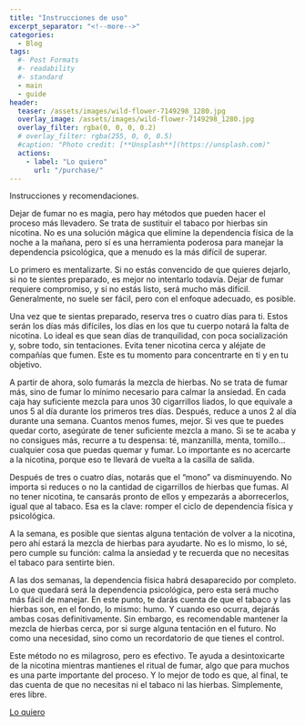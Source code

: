 ```yaml
---
title: "Instrucciones de uso"
excerpt_separator: "<!--more-->"
categories:
  - Blog
tags:
  #- Post Formats
  #- readability
  #- standard
  - main
  - guide
header:
  teaser: /assets/images/wild-flower-7149298_1280.jpg
  overlay_image: /assets/images/wild-flower-7149298_1280.jpg
  overlay_filter: rgba(0, 0, 0, 0.2)
  # overlay_filter: rgba(255, 0, 0, 0.5)
  #caption: "Photo credit: [**Unsplash**](https://unsplash.com)"
  actions:
    - label: "Lo quiero"
      url: "/purchase/"
---
```


Instrucciones y recomendaciones.

<!--more-->

Dejar de fumar no es magia, pero hay métodos que pueden hacer el proceso más llevadero. Se trata de sustituir el tabaco por hierbas sin nicotina. No es una solución mágica que elimine la dependencia física de la noche a la mañana, pero sí es una herramienta poderosa para manejar la dependencia psicológica, que a menudo es la más difícil de superar.

Lo primero es mentalizarte. Si no estás convencido de que quieres dejarlo, si no te sientes preparado, es mejor no intentarlo todavía. Dejar de fumar requiere compromiso, y si no estás listo, será mucho más difícil. Generalmente, no suele ser fácil, pero con el enfoque adecuado, es posible.

Una vez que te sientas preparado, reserva tres o cuatro días para ti. Estos serán los días más difíciles, los días en los que tu cuerpo notará la falta de nicotina. Lo ideal es que sean días de tranquilidad, con poca socialización y, sobre todo, sin tentaciones. Evita tener nicotina cerca y aléjate de compañías que fumen. Este es tu momento para concentrarte en ti y en tu objetivo.

A partir de ahora, solo fumarás la mezcla de hierbas. No se trata de fumar más, sino de fumar lo mínimo necesario para calmar la ansiedad. En cada caja hay suficiente mezcla para unos 30 cigarrillos liados, lo que equivale a unos 5 al día durante los primeros tres días. Después, reduce a unos 2 al día durante una semana. Cuantos menos fumes, mejor. Si ves que te puedes quedar corto, asegúrate de tener suficiente mezcla a mano. Si se te acaba y no consigues más, recurre a tu despensa: té, manzanilla, menta, tomillo… cualquier cosa que puedas quemar y fumar. Lo importante es no acercarte a la nicotina, porque eso te llevará de vuelta a la casilla de salida.

Después de tres o cuatro días, notarás que el “mono” va disminuyendo. No importa si reduces o no la cantidad de cigarrillos de hierbas que fumas. Al no tener nicotina, te cansarás pronto de ellos y empezarás a aborrecerlos, igual que al tabaco. Esa es la clave: romper el ciclo de dependencia física y psicológica.

A la semana, es posible que sientas alguna tentación de volver a la nicotina, pero ahí estará la mezcla de hierbas para ayudarte. No es lo mismo, lo sé, pero cumple su función: calma la ansiedad y te recuerda que no necesitas el tabaco para sentirte bien.

A las dos semanas, la dependencia física habrá desaparecido por completo. Lo que quedará será la dependencia psicológica, pero esta será mucho más fácil de manejar. En este punto, te darás cuenta de que el tabaco y las hierbas son, en el fondo, lo mismo: humo. Y cuando eso ocurra, dejarás ambas cosas definitivamente. Sin embargo, es recomendable mantener la mezcla de hierbas cerca, por si surge alguna tentación en el futuro. No como una necesidad, sino como un recordatorio de que tienes el control.

Este método no es milagroso, pero es efectivo. Te ayuda a desintoxicarte de la nicotina mientras mantienes el ritual de fumar, algo que para muchos es una parte importante del proceso. Y lo mejor de todo es que, al final, te das cuenta de que no necesitas ni el tabaco ni las hierbas. Simplemente, eres libre.

[Lo quiero](../../purchase/)
